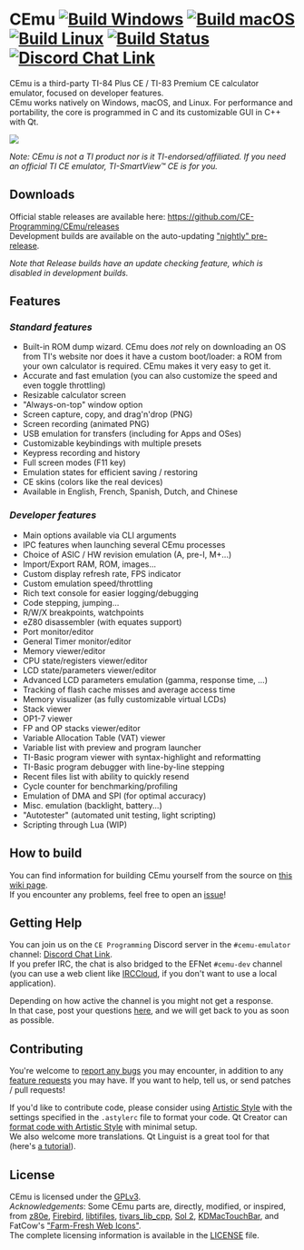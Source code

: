 # CEmu [![Build Windows](https://github.com/CE-Programming/CEmu/actions/workflows/build.windows.workflow.yml/badge.svg)](https://github.com/CE-Programming/CEmu/actions/workflows/build.windows.workflow.yml) [![Build macOS](https://github.com/CE-Programming/CEmu/actions/workflows/build.mac.workflow.yml/badge.svg)](https://github.com/CE-Programming/CEmu/actions/workflows/build.mac.workflow.yml) [![Build Linux](https://github.com/CE-Programming/CEmu/actions/workflows/build.linux.workflow.yml/badge.svg)](https://github.com/CE-Programming/CEmu/actions/workflows/build.linux.workflow.yml) [![Build Status](https://scan.coverity.com/projects/7576/badge.svg)](https://scan.coverity.com/projects/ce-programming-cemu) [![Discord Chat Link](https://img.shields.io/discord/432891584451706892?logo=discord)](https://discord.gg/CyUmEx9zmQ)

CEmu is a third-party TI-84 Plus CE / TI-83 Premium CE calculator emulator, focused on developer features.  
CEmu works natively on Windows, macOS, and Linux. For performance and portability, the core is programmed in C and its customizable GUI in C++ with Qt.

<a href="https://i.imgur.com/6lMva88.png"><img src="https://i.imgur.com/6lMva88.png" /></a>

_Note: CEmu is not a TI product nor is it TI-endorsed/affiliated. If you need an official TI CE emulator, TI-SmartView™ CE is for you._

## Downloads
Official stable releases are available here: https://github.com/CE-Programming/CEmu/releases  
Development builds are available on the auto-updating ["nightly" pre-release](https://github.com/CE-Programming/CEmu/releases/tag/nightly).

_Note that Release builds have an update checking feature, which is disabled in development builds._

## Features
### _Standard features_
* Built-in ROM dump wizard. CEmu does _not_ rely on downloading an OS from TI's website nor does it have a custom boot/loader: a ROM from your own calculator is required. CEmu makes it very easy to get it.
* Accurate and fast emulation (you can also customize the speed and even toggle throttling)
* Resizable calculator screen
* "Always-on-top" window option
* Screen capture, copy, and drag'n'drop (PNG)
* Screen recording (animated PNG)
* USB emulation for transfers (including for Apps and OSes)
* Customizable keybindings with multiple presets
* Keypress recording and history
* Full screen modes (F11 key)
* Emulation states for efficient saving / restoring
* CE skins (colors like the real devices)
* Available in English, French, Spanish, Dutch, and Chinese

### _Developer features_
* Main options available via CLI arguments
* IPC features when launching several CEmu processes
* Choice of ASIC / HW revision emulation (A, pre-I, M+...)
* Import/Export RAM, ROM, images...
* Custom display refresh rate, FPS indicator
* Custom emulation speed/throttling
* Rich text console for easier logging/debugging
* Code stepping, jumping...
* R/W/X breakpoints, watchpoints
* eZ80 disassembler (with equates support)
* Port monitor/editor
* General Timer monitor/editor
* Memory viewer/editor
* CPU state/registers viewer/editor
* LCD state/parameters viewer/editor
* Advanced LCD parameters emulation (gamma, response time, ...)
* Tracking of flash cache misses and average access time
* Memory visualizer (as fully customizable virtual LCDs)
* Stack viewer
* OP1-7 viewer
* FP and OP stacks viewer/editor
* Variable Allocation Table (VAT) viewer
* Variable list with preview and program launcher
* TI-Basic program viewer with syntax-highlight and reformatting
* TI-Basic program debugger with line-by-line stepping
* Recent files list with ability to quickly resend
* Cycle counter for benchmarking/profiling
* Emulation of DMA and SPI (for optimal accuracy)
* Misc. emulation (backlight, battery...)
* "Autotester" (automated unit testing, light scripting)
* Scripting through Lua (WIP)

## How to build

You can find information for building CEmu yourself from the source on [this wiki page](https://github.com/CE-Programming/CEmu/wiki/Building-CEmu).  
If you encounter any problems, feel free to open an [issue](https://github.com/CE-Programming/CEmu/issues)!

## Getting Help

You can join us on the `CE Programming` Discord server in the `#cemu-emulator` channel: [Discord Chat Link](https://discord.gg/CyUmEx9zmQ).\
If you prefer IRC, the chat is also bridged to the EFNet `#cemu-dev` channel (you can use a web client like [IRCCloud](https://www.irccloud.com/irc/efnet/channel/cemu-dev), if you don't want to use a local application).

Depending on how active the channel is you might not get a response.\
In that case, post your questions [here](https://github.com/CE-Programming/CEmu/issues), and we will get back to you as soon as possible.

## Contributing

You're welcome to [report any bugs](https://github.com/CE-Programming/CEmu/issues) you may encounter, in addition to any [feature requests](https://github.com/CE-Programming/CEmu/issues) you may have. If you want to help, tell us, or send patches / pull requests!

If you'd like to contribute code, please consider using [Artistic Style](http://astyle.sourceforge.net/) with the settings specified in the `.astylerc` file to format your code. Qt Creator can [format code with Artistic Style](http://doc.qt.io/qtcreator/creator-beautifier.html) with minimal setup.  
We also welcome more translations. Qt Linguist is a great tool for that (here's [a tutorial](https://doc.qt.io/qt-5/linguist-manager.html)).

## License
CEmu is licensed under the [GPLv3](LICENSE).  
_Acknowledgements_: Some CEmu parts are, directly, modified, or inspired, from [z80e](https://github.com/KnightOS/z80e), [Firebird](https://github.com/nspire-emus/firebird), [libtifiles](https://github.com/debrouxl/tilibs), [tivars_lib_cpp](https://github.com/adriweb/tivars_lib_cpp), [Sol 2](https://github.com/ThePhD/sol2), [KDMacTouchBar](https://github.com/KDAB/KDMacTouchBar), and FatCow's ["Farm-Fresh Web Icons"](http://www.fatcow.com/free-icons).  
The complete licensing information is available in the [LICENSE](LICENSE) file.

